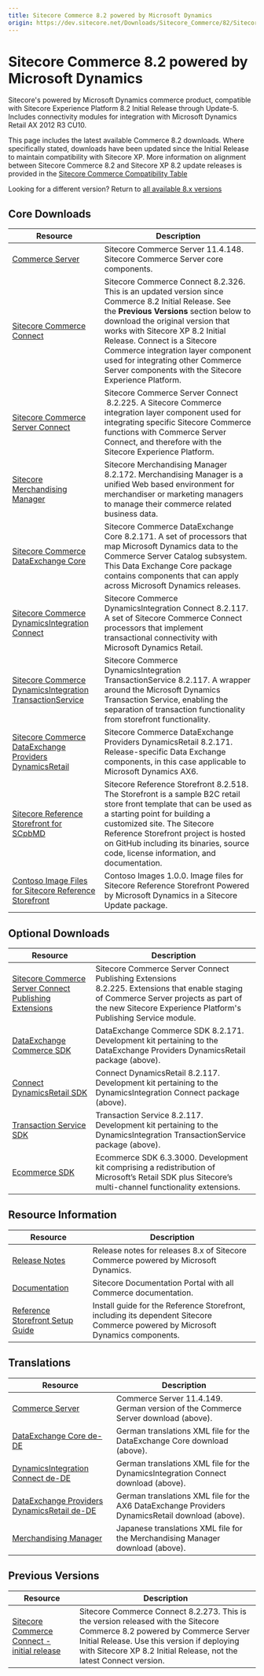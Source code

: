 ```yaml
---
title: Sitecore Commerce 8.2 powered by Microsoft Dynamics
origin: https://dev.sitecore.net/Downloads/Sitecore_Commerce/82/Sitecore_Commerce_82_powered_by_Microsoft_Dynamics.aspx
---
```


# Sitecore Commerce 8.2 powered by Microsoft Dynamics

Sitecore's powered by Microsoft Dynamics commerce product, compatible with Sitecore Experience Platform 8.2 Initial Release through Update-5. Includes connectivity modules for integration with Microsoft Dynamics Retail AX 2012 R3 CU10.

This page includes the latest available Commerce 8.2 downloads. Where specifically stated, downloads have been updated since the Initial Release to maintain compatibility with Sitecore XP. More information on alignment between Sitecore Commerce 8.2 and Sitecore XP 8.2 update releases is provided in the [Sitecore Commerce Compatibility Table](https://kb.sitecore.net/articles/316437)

Looking for a different version? Return to [all available 8.x versions](/Downloads/Sitecore_Commerce)

## Core Downloads

 | Resource | Description |
 | --- | --- |
 | [Commerce Server](https://sitecoredev.azureedge.net/~/media/3430BB9440E64ABD87BA705E1D281E47.ashx?date=20161226T080937) | Sitecore Commerce Server 11.4.148. Sitecore Commerce Server core components. |
 | [Sitecore Commerce Connect](https://sitecoredev.azureedge.net/~/media/26082412B5774F14BEE1BF846261E072.ashx?date=20170302T174442) | Sitecore Commerce Connect 8.2.326. This is an updated version since Commerce 8.2 Initial Release. See the **Previous Versions** section below to download the original version that works with Sitecore XP 8.2 Initial Release. Connect is a Sitecore Commerce integration layer component used for integrating other Commerce Server components with the Sitecore Experience Platform. |
 | [Sitecore Commerce Server Connect](https://sitecoredev.azureedge.net/~/media/7B2F4E83649042CABBCECDBC28188E49.ashx?date=20161226T081857) | Sitecore Commerce Server Connect  8.2.225. A Sitecore Commerce integration layer component used for integrating specific Sitecore Commerce functions with Commerce Server Connect, and therefore with the Sitecore Experience Platform. |
 | [Sitecore Merchandising Manager](https://sitecoredev.azureedge.net/~/media/563EEF4EC1E84B539CB84AF1C7A48463.ashx?date=20170302T175554) | Sitecore Merchandising Manager 8.2.172. Merchandising Manager is a unified Web based environment for merchandiser or marketing managers to manage their commerce related business data. |
 | [Sitecore Commerce DataExchange Core](https://sitecoredev.azureedge.net/~/media/D5740B396AED42E5ACFFB15F75D717DE.ashx?date=20161226T082003) | Sitecore Commerce DataExchange Core 8.2.171. A set of processors that map Microsoft Dynamics data to the Commerce Server Catalog subsystem. This Data Exchange Core package contains components that can apply across Microsoft Dynamics releases. |
 | [Sitecore Commerce DynamicsIntegration Connect](https://sitecoredev.azureedge.net/~/media/1B28C43F84A74F709FCE091594C1BBF8.ashx?date=20161226T082052) | Sitecore Commerce DynamicsIntegration Connect 8.2.117. A set of Sitecore Commerce Connect processors that implement transactional connectivity with Microsoft Dynamics Retail. |
 | [Sitecore Commerce DynamicsIntegration TransactionService](https://sitecoredev.azureedge.net/~/media/E2F45C13F4FC4A869FD8BFF3C15CDFCD.ashx?date=20161226T082105) | Sitecore Commerce DynamicsIntegration TransactionService 8.2.117. A wrapper around the Microsoft Dynamics Transaction Service, enabling the separation of transaction functionality from storefront functionality. |
 | [Sitecore Commerce DataExchange Providers DynamicsRetail](https://sitecoredev.azureedge.net/~/media/03EC18109DCE4486831B695B863D297F.ashx?date=20161226T082033) | Sitecore Commerce DataExchange Providers DynamicsRetail 8.2.171. Release-specific Data Exchange components, in this case applicable to Microsoft Dynamics AX6.  |
 | [Sitecore Reference Storefront for SCpbMD](https://github.com/Sitecore/Reference-Storefront/releases) | Sitecore Reference Storefront 8.2.518. The Storefront is a sample B2C retail store front template that can be used as a starting point for building a customized site. The Sitecore Reference Storefront project is hosted on GitHub including its binaries, source code, license information, and documentation. |
 | [Contoso Image Files for Sitecore Reference Storefront](https://sitecoredev.azureedge.net/~/media/D4F141FF82B64C4081EFC257D66E2179.ashx?date=20161226T081321) | Contoso Images 1.0.0. Image files for Sitecore Reference Storefront Powered by Microsoft Dynamics in a Sitecore Update package. |

## Optional Downloads

 | Resource | Description |
 | --- | --- |
 | [Sitecore Commerce Server Connect Publishing Extensions](https://sitecoredev.azureedge.net/~/media/E48F97D52F6D4A8CA60CF1A67C64AD27.ashx?date=20161226T081321) | Sitecore Commerce Server Connect Publishing Extensions 8.2.225. Extensions that enable staging of Commerce Server projects as part of the new Sitecore Experience Platform's Publishing Service module. |
 | [DataExchange Commerce SDK](https://sitecoredev.azureedge.net/~/media/FA9FF98E61F64C9B9DBBF3DC22F1FEF3.ashx?date=20161226T081321) | DataExchange Commerce SDK 8.2.171. Development kit pertaining to the DataExchange Providers DynamicsRetail package (above). |
 | [Connect DynamicsRetail SDK](https://sitecoredev.azureedge.net/~/media/B3FEC63C97E64D428452314BD50535CB.ashx?date=20161226T081321) | Connect DynamicsRetail 8.2.117. Development kit pertaining to the DynamicsIntegration Connect package (above). |
 | [Transaction Service SDK](https://sitecoredev.azureedge.net/~/media/0120DB1355084FABBFF7CD6CD6E87097.ashx?date=20161226T082133) | Transaction Service 8.2.117. Development kit pertaining to the DynamicsIntegration TransactionService package (above). |
 | [Ecommerce SDK](https://sitecoredev.azureedge.net/~/media/EABD2033BADB4322AB0EA1978ADEEE2C.ashx?date=20161226T081321) | Ecommerce SDK 6.3.3000. Development kit comprising a redistribution of Microsoft’s Retail SDK plus Sitecore’s multi-channel functionality extensions. |

## Resource Information

 | Resource | Description |
 | --- | --- |
 | [Release Notes](http://commercesdn.sitecore.net/SCpbMD82/ReleaseNotes/en-us/index.html) | Release notes for releases 8.x of Sitecore Commerce powered by Microsoft Dynamics. |
 | [Documentation](https://doc.sitecore.com) | Sitecore Documentation Portal with all Commerce documentation. |
 | [Reference Storefront Setup Guide](http://commercesdn.sitecore.net/SCpbMD82/SCpbMDRefSfGuide/en-us/index_frames.html) | Install guide for the Reference Storefront, including its dependent Sitecore Commerce powered by Microsoft Dynamics components. |

## Translations

 | Resource | Description |
 | --- | --- |
 | [Commerce Server](https://sitecoredev.azureedge.net/~/media/6A289A7FEABA4F38B19BD827781B4D90.ashx?date=20161226T081321) | Commerce Server 11.4.149. German version of the Commerce Server download (above). |
 | [DataExchange Core de-DE](https://sitecoredev.azureedge.net/~/media/DD6D45B6FCF24A26BC8F157CC022C4AF.ashx?date=20161226T081321) | German translations XML file for the DataExchange Core download (above). |
 | [DynamicsIntegration Connect de-DE](https://sitecoredev.azureedge.net/~/media/EE0A4243F3324F4FB032A89906ED22EA.ashx?date=20161226T081321) | German translations XML file for the DynamicsIntegration Connect download (above). |
 | [DataExchange Providers DynamicsRetail de-DE](https://sitecoredev.azureedge.net/~/media/906AB35E9E624F1E94A15AAED80CD127.ashx?date=20161226T081321) | German translations XML file for the AX6 DataExchange Providers DynamicsRetail download (above). |
 | [Merchandising Manager](https://sitecoredev.azureedge.net/~/media/47A5667492FF4AA6B284DBF1FB4EC518.ashx?date=20161226T081321) | Japanese translations XML file for the Merchandising Manager download (above). |

## Previous Versions

 | Resource | Description |
 | --- | --- |
 | [Sitecore Commerce Connect - initial release](https://sitecoredev.azureedge.net/~/media/171E9FA751434C1097FD4414964CF7F1.ashx?date=20161226T081321) | Sitecore Commerce Connect 8.2.273. This is the version released with the Sitecore Commerce 8.2 powered by Commerce Server Initial Release. Use this version if deploying with Sitecore XP 8.2 Initial Release, not the latest Connect version.  <br /> |